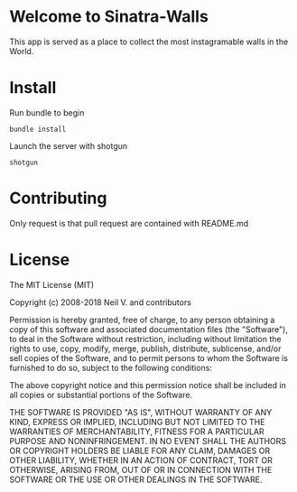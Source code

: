 # Welcome to Sinatra-Walls #

  This app is served as a place to collect the most instagramable walls in the World.

# Install #

Run bundle to begin

`bundle install`

Launch the server with shotgun

`shotgun`

# Contributing #

Only request is that pull request are contained with README.md

# License #

The MIT License (MIT)

Copyright (c) 2008-2018 Neil V. and contributors

Permission is hereby granted, free of charge, to any person obtaining a copy
of this software and associated documentation files (the "Software"), to deal
in the Software without restriction, including without limitation the rights
to use, copy, modify, merge, publish, distribute, sublicense, and/or sell
copies of the Software, and to permit persons to whom the Software is
furnished to do so, subject to the following conditions:

The above copyright notice and this permission notice shall be included in all
copies or substantial portions of the Software.

THE SOFTWARE IS PROVIDED "AS IS", WITHOUT WARRANTY OF ANY KIND, EXPRESS OR
IMPLIED, INCLUDING BUT NOT LIMITED TO THE WARRANTIES OF MERCHANTABILITY,
FITNESS FOR A PARTICULAR PURPOSE AND NONINFRINGEMENT. IN NO EVENT SHALL THE
AUTHORS OR COPYRIGHT HOLDERS BE LIABLE FOR ANY CLAIM, DAMAGES OR OTHER
LIABILITY, WHETHER IN AN ACTION OF CONTRACT, TORT OR OTHERWISE, ARISING FROM,
OUT OF OR IN CONNECTION WITH THE SOFTWARE OR THE USE OR OTHER DEALINGS IN THE
SOFTWARE.
